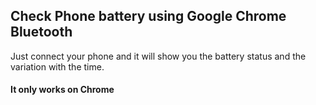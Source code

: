 ## Check Phone battery using Google Chrome Bluetooth

Just connect your phone and it will show you the battery status and the variation with the time.

#### It only works on Chrome
